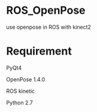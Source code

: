 # ROS_OpenPose
use openpose in ROS with kinect2

# Requirement
PyQt4

OpenPose 1.4.0

ROS kinetic

Python 2.7
